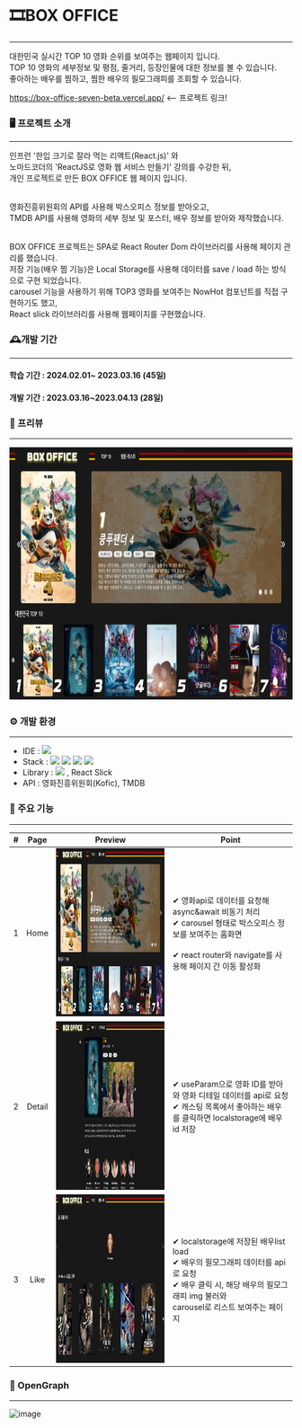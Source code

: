 # 🎞BOX OFFICE
-------------
대한민국 실시간 TOP 10 영화 순위를 보여주는 웹페이지 입니다. <br>
TOP 10 영화의 세부정보 및 평점, 줄거리, 등장인물에 대한 정보를 볼 수 있습니다. <br>
좋아하는 배우를 찜하고, 찜한 배우의 필모그래피를 조회할 수 있습니다.

https://box-office-seven-beta.vercel.app/ <-- 프로젝트 링크!


### 🖥️ 프로젝트 소개
-------------

인프런 '한입 크기로 잘라 먹는 리액트(React.js)' 와 <br>
노마드코더의 'ReactJS로 영화 웹 서비스 만들기' 강의를 수강한 뒤, <br>
개인 프로젝트로 만든 BOX OFFICE 웹 페이지 입니다. <br><br>

영화진흥위원회의 API를 사용해 박스오피스 정보를 받아오고, <br>
TMDB API를 사용해 영화의 세부 정보 및 포스터, 배우 정보를 받아와 제작했습니다. <br><br>


BOX OFFICE 프로젝트는 SPA로 React Router Dom 라이브러리를 사용해 페이지 관리를 했습니다. <br>
저장 기능(배우 찜 기능)은 Local Storage를 사용해 데이터를 save / load 하는 방식으로 구현 되었습니다. <br>
carousel 기능을 사용하기 위해 TOP3 영화를 보여주는 NowHot 컴포넌트를 직접 구현하기도 했고, <br>
React slick 라이브러리를 사용해 웹페이지를 구현했습니다.<br>


### 🕰️개발 기간
-------------
#### 학습 기간 : 2024.02.01~ 2023.03.16 (45일)
#### 개발 기간 : 2023.03.16~2023.04.13 (28일)


### 🎪 프리뷰
-------------
<img src="img/preview.jpg" width="900" height="450">


### ⚙️ 개발 환경
-------------
- IDE : <img src="https://img.shields.io/badge/VisualStudioCode-007ACC?style=flat-square&logo=visualstudiocode&logoColor=white"/>
- Stack : <img src="https://img.shields.io/badge/React-61DAFB?style=flat-square&logo=react&logoColor=black"/> <img src="https://img.shields.io/badge/JavaScript-F7DF1E?style=flat-square&logo=javascript&logoColor=black"/> <img src="https://img.shields.io/badge/HTML5-E34F26?style=flat-square&logo=html5&logoColor=white"/> <img src="https://img.shields.io/badge/CSS3-1572B6?style=flat-square&logo=css3&logoColor=white"/>
- Library : <img src="https://img.shields.io/badge/React Router-CA4245?style=flat-square&logo=reactrouter&logoColor=black"/> , React Slick
- API : 영화진흥위원회(Kofic), TMDB


### 📌 주요 기능
-------------
| # | Page | Preview | Point |
|:---:|:----------:|:---------:|-------|
| 1 | Home         | <img src="img/preview.jpg" width="450" height="300">     |  ✔ 영화api로 데이터를 요청해 async&await 비동기 처리 <br> ✔ carousel 형태로 박스오피스 정보를 보여주는 홈화면 <br> <br> ✔  react router와 navigate를 사용해 페이지 간 이동 활성화   |
| 2 | Detail       |  <img src="img/detail.jpg" width="450" height="300">     |  ✔ useParam으로 영화 ID를 받아와 영화 디테일 데이터를 api로 요청  <br> ✔ 캐스팅 목록에서 좋아하는 배우를 클릭하면 localstorage에 배우 id 저장   |
| 3 | Like         |  <img src="img/like.jpg" width="450" height="300">       | ✔ localstorage에 저장된 배우list load <br> ✔ 배우의 필모그래피 데이터를 api로 요청 <br> ✔ 배우 클릭 시, 해당 배우의 필모그래피 img 불러와 <br> carousel로 리스트 보여주는 페이지 |


### 📢 OpenGraph
-------------
![image](https://github.com/wonyj0228/Box-office/assets/78012809/55564cc4-dd03-4068-9a43-819ab2e2222d)


